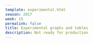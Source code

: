 ```yaml
---
template: experimental.html
season: 2017
week: 15
permalink: false
title: Experimental graphs and tables
description: Not ready for production
---
```


